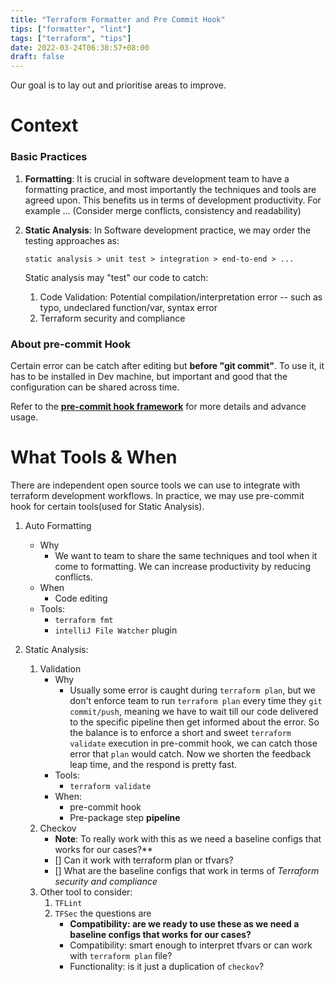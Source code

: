 ```yaml
---
title: "Terraform Formatter and Pre Commit Hook"
tips: ["formatter", "lint"]
tags: ["terraform", "tips"]
date: 2022-03-24T06:38:57+08:00
draft: false
---
```


Our goal is to lay out and prioritise areas to improve.

# Context
### Basic Practices
1. **Formatting**:
    It is crucial in software development team to have a formatting practice, and most importantly the techniques and tools are agreed upon. This benefits us in terms of development productivity. For example ... (Consider merge conflicts, consistency and readability)
2. **Static Analysis**:
   In Software development practice, we may order the testing approaches as:
    ```shell
    static analysis > unit test > integration > end-to-end > ...
    ```

      Static analysis may "test" our code to catch:
      1. Code Validation: Potential compilation/interpretation error -- such as typo, undeclared function/var, syntax error
      2. Terraform security and compliance

### About pre-commit Hook
Certain error can be catch after editing but **before "git commit"**. To use it, it has to be installed in Dev machine, but important and good that the configuration can be shared across time.

Refer to the **[pre-commit hook framework](https://pre-commit.com/)** for more details and advance usage.


# What Tools & When
There are independent open source tools we can use to integrate with terraform development workflows. In practice, we may use pre-commit hook for certain tools(used for Static Analysis).

1. Auto Formatting
   - Why
     - We want to team to share the same techniques and tool when it come to formatting. We can increase productivity by reducing conflicts. 
   - When
       - Code editing
   - Tools:
       - `terraform fmt`
       - `intelliJ File Watcher` plugin

2. Static Analysis:
   1. Validation
      - Why
        - Usually some error is caught during `terraform plan`, but we don't enforce team to run `terraform plan` every time they `git commit/push`, meaning we have to wait till our code delivered to the specific pipeline then get informed about the error. So the balance is to enforce a short and sweet `terraform validate` execution in pre-commit hook, we can catch those error that `plan` would catch. Now we shorten the feedback leap time, and the respond is pretty fast.
      - Tools:
        - `terraform validate`
      - When:
        - pre-commit hook
        - Pre-package step **pipeline**
   2. Checkov
       - **Note**: To really work with this  as we need a baseline configs that works for our cases?**
       - [] Can it work with terraform plan or tfvars?
       - [] What are the baseline configs that work in terms of *Terraform security and compliance*
   3. Other tool to consider:
      1. `TFLint`
      2. `TFSec`
        the questions are
         - **Compatibility: are we ready to use these as we need a baseline configs that works for our cases?**
         - Compatibility: smart enough to interpret tfvars or can work with `terraform plan` file?
         - Functionality: is it just a duplication of `checkov`?